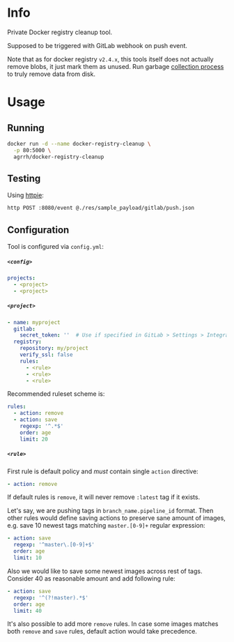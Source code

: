 # Info

Private Docker registry cleanup tool.

Supposed to be triggered with GitLab webhook on push event.

Note that as for docker registry `v2.4.x`, this tools itself does not actually remove blobs, it just mark them as unused. Run garbage [collection process](https://docs.docker.com/registry/garbage-collection/) to truly remove data from disk.

# Usage

## Running

```sh
docker run -d --name docker-registry-cleanup \
  -p 80:5000 \
  agrrh/docker-registry-cleanup
```

## Testing

Using [httpie](https://httpie.org/):

```sh
http POST :8080/event @./res/sample_payload/gitlab/push.json
```

## Configuration

Tool is configured via `config.yml`:

##### `<config>`

```yaml
projects:
  - <project>
  - <project>
```

##### `<project>`

```yaml
- name: myproject
  gitlab:
    secret_token: ''  # Use if specified in GitLab > Settings > Integrations
  registry:
    repository: my/project
    verify_ssl: false
    rules:
      - <rule>
      - <rule>
      - <rule>
```

Recommended ruleset scheme is:

```yaml
rules:
  - action: remove
  - action: save
    regexp: '^.*$'
    order: age
    limit: 20
```


##### `<rule>`

First rule is default policy and *must* contain single `action` directive:

```yaml
- action: remove
```

If default rules is `remove`, it will never remove `:latest` tag if it exists.

Let's say, we are pushing tags in `branch_name.pipeline_id` format. Then other rules would define saving actions to preserve sane amount of images, e.g. save 10 newest tags matching `master.[0-9]+` regular expression:

```yaml
- action: save
  regexp: '^master\.[0-9]+$'
  order: age
  limit: 10
```

Also we would like to save some newest images across rest of tags. Consider 40 as reasonable amount and add following rule:

```yaml
- action: save
  regexp: '^(?!master).*$'
  order: age
  limit: 40
```

It's also possible to add more `remove` rules. In case some images matches both `remove` and `save` rules, default action would take precedence.
